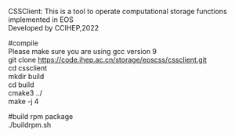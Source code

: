 CSSClient: This is a tool to operate computational storage functions implemented in EOS <br>
Developed by CCIHEP,2022 <br>

#compile  
Please make sure you are using gcc version 9  
git clone https://code.ihep.ac.cn/storage/eoscss/cssclient.git      
cd cssclient  
mkdir build  
cd build  
cmake3 ../  
make -j 4 
   
#build rpm package  
./buildrpm.sh
